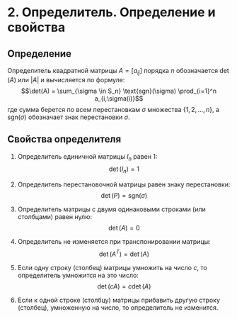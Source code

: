 # 2. Определитель. Определение и свойства

## Определение

Определитель квадратной матрицы $A = [a_{ij}]$ порядка $n$ обозначается $\det(A)$ или $|A|$ и вычисляется по формуле:
$$\det(A) = \sum_{\sigma \in S_n} \text{sgn}(\sigma) \prod_{i=1}^n a_{i,\sigma(i)}$$
где сумма берется по всем перестановкам $\sigma$ множества $\{1, 2, \ldots, n\}$, а $\text{sgn}(\sigma)$ обозначает знак перестановки $\sigma$.

## Свойства определителя

1. Определитель единичной матрицы $I_n$ равен 1:
$$\det(I_n) = 1$$

2. Определитель перестановочной матрицы равен знаку перестановки:
$$\det(P) = \text{sgn}(\sigma)$$

3. Определитель матрицы с двумя одинаковыми строками (или столбцами) равен нулю:
$$\det(A) = 0$$

4. Определитель не изменяется при транспонировании матрицы:
$$\det(A^T) = \det(A)$$

5. Если одну строку (столбец) матрицы умножить на число $c$, то определитель умножится на это число:
$$\det(cA) = c \det(A)$$

6. Если к одной строке (столбцу) матрицы прибавить другую строку (столбец), умноженную на число, то определитель не изменится.
